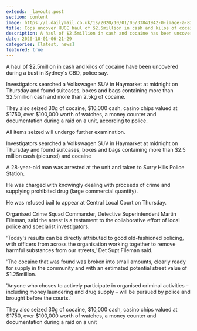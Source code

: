 ```yaml
---
extends: _layouts.post
section: content
image: https://i.dailymail.co.uk/1s/2020/10/01/05/33841942-0-image-a-82_1601527503596.jpg 
title: Cops uncover HUGE haul of $2.5million in cash and kilos of cocaine in Sydneys CBD 
description: A haul of $2.5million in cash and cocaine has been uncovered by police in a bust in Sydneys CBD. 
date: 2020-10-01-06-21-29 
categories: [latest, news] 
featured: true 
--- 
```

A haul of $2.5million in cash and kilos of cocaine have been uncovered during a bust in Sydney's CBD, police say.

Investigators searched a Volkswagen SUV in Haymarket at midnight on Thursday and found suitcases, boxes and bags containing more than $2.5million cash and more than 2.5kg of cocaine.

They also seized 30g of cocaine, $10,000 cash, casino chips valued at $1750, over $100,000 worth of watches, a money counter and documentation during a raid on a unit, according to police.

All items seized will undergo further examination.

Investigators searched a Volkswagen SUV in Haymarket at midnight on Thursday and found suitcases, boxes and bags containing more than $2.5 million cash (pictured) and cocaine

A 28-year-old man was arrested at the unit and taken to Surry Hills Police Station.

He was charged with knowingly dealing with proceeds of crime and supplying prohibited drug (large commercial quantity).

He was refused bail to appear at Central Local Court on Thursday. 

Organised Crime Squad Commander, Detective Superintendent Martin Fileman, said the arrest is a testament to the collaborative effort of local police and specialist investigators.

'Today's results can be directly attributed to good old-fashioned policing, with officers from across the organisation working together to remove harmful substances from our streets,' Det Supt Fileman said.

'The cocaine that was found was broken into small amounts, clearly ready for supply in the community and with an estimated potential street value of $1.25million.

'Anyone who choses to actively participate in organised criminal activities – including money laundering and drug supply – will be pursued by police and brought before the courts.'

They also seized 30g of cocaine, $10,000 cash, casino chips valued at $1750, over $100,000 worth of watches, a money counter and documentation during a raid on a unit

